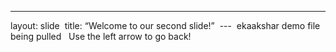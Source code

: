 ---
layout: slide 
title: “Welcome to our second slide!” 
--- 
ekaakshar demo file being pulled  
Use the left arrow to go back!

